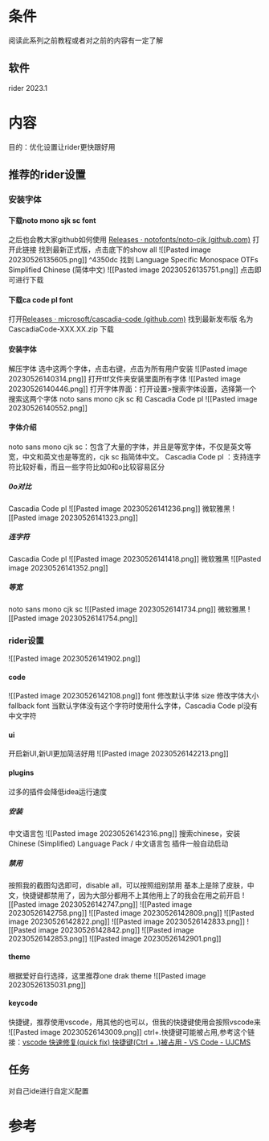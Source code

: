# 条件
阅读此系列之前教程或者对之前的内容有一定了解
## 软件
rider 2023.1
# 内容
目的：优化设置让rider更快跟好用
## 推荐的rider设置
### 安装字体
#### 下载noto mono sjk sc font
之后也会教大家github如何使用
[Releases · notofonts/noto-cjk (github.com)](https://github.com/notofonts/noto-cjk/releases) 打开此链接
找到最新正式版，点击底下的show all
![[Pasted image 20230526135605.png]] ^4350dc
找到 Language Specific Monospace OTFs Simplified Chinese (简体中文)
![[Pasted image 20230526135751.png]]
点击即可进行下载
#### 下载ca code pl font
打开[Releases · microsoft/cascadia-code (github.com)](https://github.com/microsoft/cascadia-code/releases)
找到最新发布版 名为 CascadiaCode-XXX.XX.zip 下载
#### 安装字体
解压字体
选中这两个字体，点击右键，点击为所有用户安装
![[Pasted image 20230526140314.png]]
打开ttf文件夹安装里面所有字体
![[Pasted image 20230526140446.png]]
打开字体界面：打开设置>搜索字体设置，选择第一个
搜索这两个字体
noto sans mono cjk sc 和 Cascadia Code pl
![[Pasted image 20230526140552.png]]
#### 字体介绍
noto sans mono cjk sc：包含了大量的字体，并且是等宽字体，不仅是英文等宽，中文和英文也是等宽的，cjk sc 指简体中文。
Cascadia Code pl ：支持连字符比较好看，而且一些字符比如0和o比较容易区分
##### 0o对比
Cascadia Code pl
![[Pasted image 20230526141236.png]]
微软雅黑
![[Pasted image 20230526141323.png]]
##### 连字符
Cascadia Code pl
![[Pasted image 20230526141418.png]]
微软雅黑
![[Pasted image 20230526141352.png]]
##### 等宽
noto sans mono cjk sc
![[Pasted image 20230526141734.png]]
微软雅黑
![[Pasted image 20230526141754.png]]
### rider设置
![[Pasted image 20230526141902.png]]
#### code
![[Pasted image 20230526142108.png]]
font 修改默认字体
size 修改字体大小
fallback font 当默认字体没有这个字符时使用什么字体，Cascadia Code pl没有中文字符
#### ui
开启新UI,新UI更加简洁好用
![[Pasted image 20230526142213.png]]
#### plugins
过多的插件会降低idea运行速度
##### 安装
中文语言包
![[Pasted image 20230526142316.png]]
搜索chinese，安装 Chinese ​(Simplified)​ Language Pack / 中文语言包
插件一般自动启动
##### 禁用
按照我的截图勾选即可，disable all，可以按照组别禁用
基本上是除了皮肤，中文，快捷键都禁用了，因为大部分都用不上其他用上了的我会在用之前开启
![[Pasted image 20230526142747.png]]
![[Pasted image 20230526142758.png]]
![[Pasted image 20230526142809.png]]
![[Pasted image 20230526142822.png]]
![[Pasted image 20230526142833.png]]
![[Pasted image 20230526142842.png]]
![[Pasted image 20230526142853.png]]
![[Pasted image 20230526142901.png]]
#### theme
根据爱好自行选择，这里推荐one drak theme
![[Pasted image 20230526135031.png]]
#### keycode
快捷键，推荐使用vscode，用其他的也可以，但我的快捷键使用会按照vscode来
![[Pasted image 20230526143009.png]]
ctrl+.快捷键可能被占用,参考这个链接：[vscode 快速修复(quick fix) 快捷键(Ctrl + .)被占用 - VS Code - UJCMS](https://www.ujcms.com/knowledge/527.html)
## 任务
对自己ide进行自定义配置
# 参考